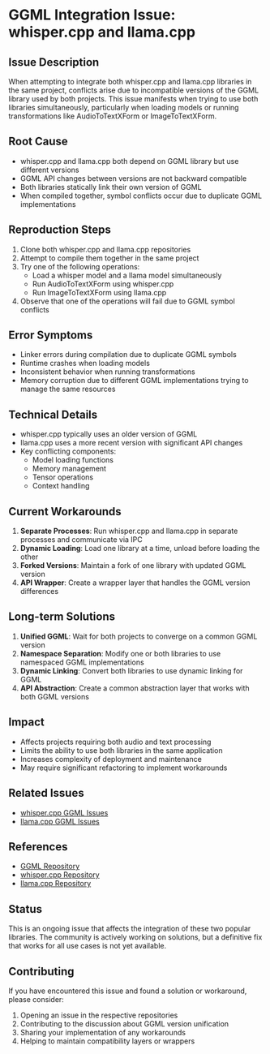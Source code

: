 # GGML Integration Issue: whisper.cpp and llama.cpp

## Issue Description
When attempting to integrate both whisper.cpp and llama.cpp libraries in the same project, conflicts arise due to incompatible versions of the GGML library used by both projects. This issue manifests when trying to use both libraries simultaneously, particularly when loading models or running transformations like AudioToTextXForm or ImageToTextXForm.

## Root Cause
- whisper.cpp and llama.cpp both depend on GGML library but use different versions
- GGML API changes between versions are not backward compatible
- Both libraries statically link their own version of GGML
- When compiled together, symbol conflicts occur due to duplicate GGML implementations

## Reproduction Steps
1. Clone both whisper.cpp and llama.cpp repositories
2. Attempt to compile them together in the same project
3. Try one of the following operations:
   - Load a whisper model and a llama model simultaneously
   - Run AudioToTextXForm using whisper.cpp
   - Run ImageToTextXForm using llama.cpp
4. Observe that one of the operations will fail due to GGML symbol conflicts

## Error Symptoms
- Linker errors during compilation due to duplicate GGML symbols
- Runtime crashes when loading models
- Inconsistent behavior when running transformations
- Memory corruption due to different GGML implementations trying to manage the same resources

## Technical Details
- whisper.cpp typically uses an older version of GGML
- llama.cpp uses a more recent version with significant API changes
- Key conflicting components:
  - Model loading functions
  - Memory management
  - Tensor operations
  - Context handling

## Current Workarounds
1. **Separate Processes**: Run whisper.cpp and llama.cpp in separate processes and communicate via IPC
2. **Dynamic Loading**: Load one library at a time, unload before loading the other
3. **Forked Versions**: Maintain a fork of one library with updated GGML version
4. **API Wrapper**: Create a wrapper layer that handles the GGML version differences

## Long-term Solutions
1. **Unified GGML**: Wait for both projects to converge on a common GGML version
2. **Namespace Separation**: Modify one or both libraries to use namespaced GGML implementations
3. **Dynamic Linking**: Convert both libraries to use dynamic linking for GGML
4. **API Abstraction**: Create a common abstraction layer that works with both GGML versions

## Impact
- Affects projects requiring both audio and text processing
- Limits the ability to use both libraries in the same application
- Increases complexity of deployment and maintenance
- May require significant refactoring to implement workarounds

## Related Issues
- [whisper.cpp GGML Issues](https://github.com/ggerganov/whisper.cpp/issues)
- [llama.cpp GGML Issues](https://github.com/ggerganov/llama.cpp/issues)

## References
- [GGML Repository](https://github.com/ggerganov/ggml)
- [whisper.cpp Repository](https://github.com/ggerganov/whisper.cpp)
- [llama.cpp Repository](https://github.com/ggerganov/llama.cpp)

## Status
This is an ongoing issue that affects the integration of these two popular libraries. The community is actively working on solutions, but a definitive fix that works for all use cases is not yet available.

## Contributing
If you have encountered this issue and found a solution or workaround, please consider:
1. Opening an issue in the respective repositories
2. Contributing to the discussion about GGML version unification
3. Sharing your implementation of any workarounds
4. Helping to maintain compatibility layers or wrappers 
